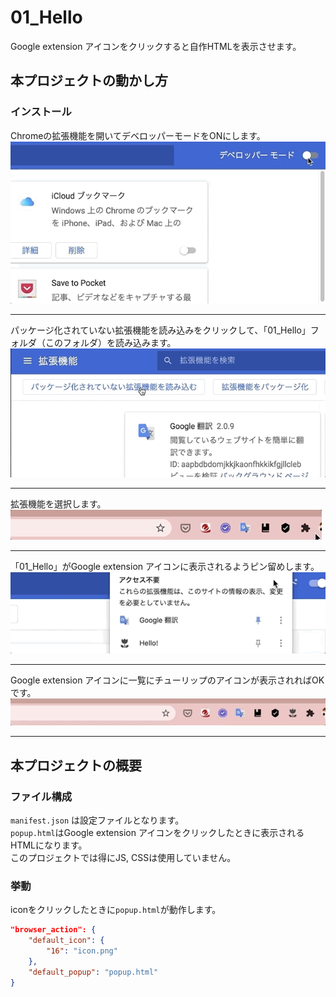 # 01_Hello
Google extension アイコンをクリックすると自作HTMLを表示させます。

## 本プロジェクトの動かし方
### インストール
Chromeの拡張機能を開いてデベロッパーモードをONにします。  
![](./img/image1.gif)  
***
パッケージ化されていない拡張機能を読み込みをクリックして、「01_Hello」フォルダ（このフォルダ）を読み込みます。  
![](./img/image2.gif)  
***
拡張機能を選択します。  
![](./img/image3.gif)  
***
「01_Hello」がGoogle extension アイコンに表示されるようピン留めします。  
![](./img/image4.gif)  
***
Google extension アイコンに一覧にチューリップのアイコンが表示されればOKです。  
![](./img/image5.gif)  
***

## 本プロジェクトの概要
### ファイル構成
```manifest.json``` は設定ファイルとなります。  
```popup.html```はGoogle extension アイコンをクリックしたときに表示されるHTMLになります。  
このプロジェクトでは得にJS, CSSは使用していません。  
### 挙動
iconをクリックしたときに```popup.html```が動作します。
```json
"browser_action": {
    "default_icon": {
        "16": "icon.png"
    },
    "default_popup": "popup.html"
}
```
